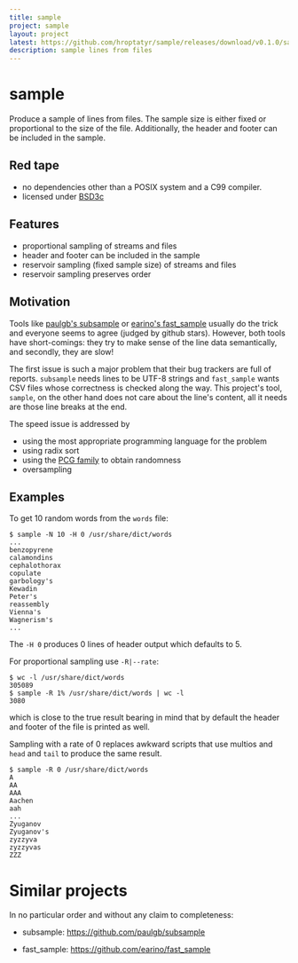 ```yaml
---
title: sample
project: sample
layout: project
latest: https://github.com/hroptatyr/sample/releases/download/v0.1.0/sample-0.1.0.tar.xz
description: sample lines from files
---
```


sample
======

Produce a sample of lines from files.  The sample size is either fixed
or proportional to the size of the file.  Additionally, the header and
footer can be included in the sample.


Red tape
--------

- no dependencies other than a POSIX system and a C99 compiler.
- licensed under [BSD3c][1]


Features
--------

- proportional sampling of streams and files
- header and footer can be included in the sample
- reservoir sampling (fixed sample size) of streams and files
- reservoir sampling preserves order


Motivation
----------

Tools like [paulgb's subsample][2] or [earino's fast_sample][3]
usually do the trick and everyone seems to agree (judged by github
stars).  However, both tools have short-comings: they try to make
sense of the line data semantically, and secondly, they are slow!

The first issue is such a major problem that their bug trackers are
full of reports.  `subsample` needs lines to be UTF-8 strings and
`fast_sample` wants CSV files whose correctness is checked along the
way.  This project's tool, `sample`, on the other hand does not care
about the line's content, all it needs are those line breaks at the
end.

The speed issue is addressed by

- using the most appropriate programming language for the problem
- using radix sort
- using the [PCG family][4] to obtain randomness
- oversampling


Examples
--------

To get 10 random words from the `words` file:

    $ sample -N 10 -H 0 /usr/share/dict/words
    ...
    benzopyrene
    calamondins
    cephalothorax
    copulate
    garbology's
    Kewadin
    Peter's
    reassembly
    Vienna's
    Wagnerism's
    ...

The `-H 0` produces 0 lines of header output which defaults to 5.

For proportional sampling use `-R|--rate`:

    $ wc -l /usr/share/dict/words
    305089
    $ sample -R 1% /usr/share/dict/words | wc -l
    3080

which is close to the true result bearing in mind that by default the
header and footer of the file is printed as well.

Sampling with a rate of 0 replaces awkward scripts that use multios
and `head` and `tail` to produce the same result.

    $ sample -R 0 /usr/share/dict/words
    A
    AA
    AAA
    Aachen
    aah
    ...
    Zyuganov
    Zyuganov's
    zyzzyva
    zyzzyvas
    ZZZ


Similar projects
================

In no particular order and without any claim to completeness:

+ subsample: <https://github.com/paulgb/subsample>
+ fast_sample: <https://github.com/earino/fast_sample>


  [1]: http://opensource.org/licenses/BSD-3-Clause
  [2]: https://github.com/paulgb/subsample
  [3]: https://github.com/earino/fast_sample
  [4]: http://www.pcg-random.org/

<!--
  Local variables:
  mode: auto-fill
  fill-column: 72
  filladapt-mode: t
  End:
-->
